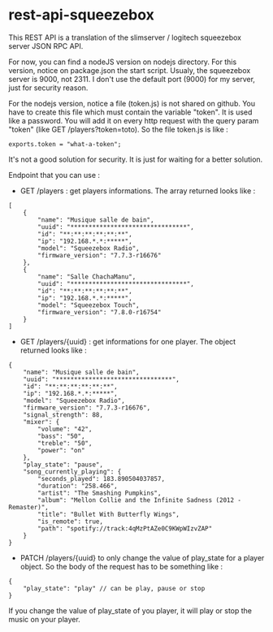 # rest-api-squeezebox
This REST API is a translation of the slimserver / logitech squeezebox server JSON RPC API.

For now, you can find a nodeJS version on nodejs directory.
For this version, notice on package.json the start script. Usualy, the squeezebox server is 9000, not 2311. I don't use the default port (9000) for my server, just for security reason.

For the nodejs version, notice a file (token.js) is not shared on github. You have to create this file which must contain the variable "token". It is used like a password. You will add it on every http request with the query param "token" (like GET /players?token=toto). So the file token.js is like :
```
exports.token = "what-a-token";
```
It's not a good solution for security. It is just for waiting for a better solution.

Endpoint that you can use :
- GET /players : get players informations. The array returned looks like :
```
[
    {
        "name": "Musique salle de bain",
        "uuid": "********************************",
        "id": "**:**:**:**:**:**",
        "ip": "192.168.*.*:*****",
        "model": "Squeezebox Radio",
        "firmware_version": "7.7.3-r16676"
    },
    {
        "name": "Salle ChachaManu",
        "uuid": "********************************",
        "id": "**:**:**:**:**:**",
        "ip": "192.168.*.*:*****",
        "model": "Squeezebox Touch",
        "firmware_version": "7.8.0-r16754"
    }
]
```
- GET /players/{uuid} : get informations for one player. The object returned looks like : 
```
{
    "name": "Musique salle de bain",
    "uuid": "********************************",
    "id": "**:**:**:**:**:**",
    "ip": "192.168.*.*:*****",
    "model": "Squeezebox Radio",
    "firmware_version": "7.7.3-r16676",
    "signal_strength": 88,
    "mixer": {
        "volume": "42",
        "bass": "50",
        "treble": "50",
        "power": "on"
    },
    "play_state": "pause",
    "song_currently_playing": {
        "seconds_played": 183.890504037857,
        "duration": "258.466",
        "artist": "The Smashing Pumpkins",
        "album": "Mellon Collie and the Infinite Sadness (2012 - Remaster)",
        "title": "Bullet With Butterfly Wings",
        "is_remote": true,
        "path": "spotify://track:4qMzPtAZe0C9KWpWIzvZAP"
    }
}
```
- PATCH /players/{uuid} to only change the value of play_state for a player object. So the body of the request has to be something like :
```
{
	"play_state": "play" // can be play, pause or stop
}
```
If you change the value of play_state of you player, it will play or stop the music on your player.
